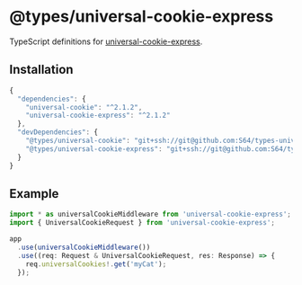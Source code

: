 # @types/universal-cookie-express

TypeScript definitions for [universal-cookie-express](https://github.com/reactivestack/cookies/tree/master/packages/universal-cookie-express).

## Installation

```javascript
{
  "dependencies": {
    "universal-cookie": "^2.1.2",
    "universal-cookie-express": "^2.1.2"
  },
  "devDependencies": {
    "@types/universal-cookie": "git+ssh://git@github.com:S64/types-universal-cookie.git#v2.1.2-2",
    "@types/universal-cookie-express": "git+ssh://git@github.com:S64/types-universal-cookie-express.git#v2.1.2-2"
  }
}
```

## Example

```typescript
import * as universalCookieMiddleware from 'universal-cookie-express';
import { UniversalCookieRequest } from 'universal-cookie-express';

app
  .use(universalCookieMiddleware())
  .use((req: Request & UniversalCookieRequest, res: Response) => {
    req.universalCookies!.get('myCat');
  });
```
